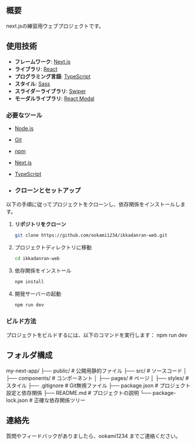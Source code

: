 ## 概要
next.jsの練習用ウェブプロジェクトです。

## 使用技術
- **フレームワーク**: [Next.js](https://nextjs.org/)
-  **ライブラリ**: [React](https://reactjs.org/)
- **プログラミング言語**: [TypeScript](https://www.typescriptlang.org/)
-  **スタイル**: [Sass](https://sass-lang.com/)
- **スライダーライブラリ**: [Swiper](https://swiperjs.com/)
- **モーダルライブラリ**: [React Modal](https://github.com/reactjs/react-modal) 

### 必要なツール
- [Node.js](https://nodejs.org/)
- [Git](https://git-scm.com/)
- [npm](https://www.npmjs.com/)
- [Next.js](https://nextjs.org/)
- [TypeScript](https://www.typescriptlang.org/)

- ### クローンとセットアップ
以下の手順に従ってプロジェクトをクローンし、依存関係をインストールします。

1. **リポジトリをクローン**
   ```sh
   git clone https://github.com/ookami1234/ikkadanran-web.git
   
2. プロジェクトディレクトリに移動
   ```sh
   cd ikkadanran-web

3. 依存関係をインストール
   ```sh
   npm install
   
4. 開発サーバーの起動
   ```sh
   npm run dev
### ビルド方法
プロジェクトをビルドするには、以下のコマンドを実行します：
   npm run dev

   

   

## フォルダ構成
my-next-app/
├── public/                 # 公開用静的ファイル
├── src/                    # ソースコード
│   ├── components/         # コンポーネント
│   ├── pages/              # ページ
│   ├── styles/             # スタイル
├── .gitignore              # Git無視ファイル
├── package.json            # プロジェクト設定と依存関係
├── README.md               # プロジェクトの説明
└── package-lock.json       # 正確な依存関係ツリー


## 連絡先
質問やフィードバックがありましたら、ookami1234 までご連絡ください。
